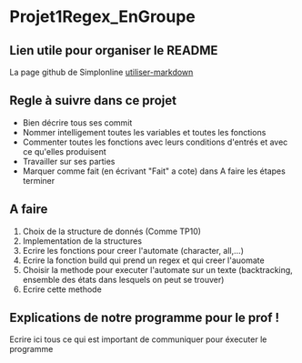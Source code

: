 # Projet1Regex_EnGroupe

## Lien utile pour organiser le README
La page github de Simplonline [utiliser-markdown](https://github.com/Simplonline-foad/utiliser-markdown/blob/master/README.md)

## Regle à suivre dans ce projet 
* Bien décrire tous ses commit
* Nommer intelligement toutes les variables et toutes les fonctions
* Commenter toutes les fonctions avec leurs conditions d'entrés et avec ce qu'elles produisent
* Travailler sur ses parties
* Marquer comme fait (en écrivant "Fait" a cote) dans A faire les étapes terminer

## A faire
1. Choix de la structure de donnés (Comme TP10)
2. Implementation de la structures 
3. Ecrire les fonctions pour creer l'automate (character, all,...)
4. Ecrire la fonction build qui prend un regex et qui creer l'auomate
5. Choisir la methode pour executer l'automate sur un texte (backtracking, ensemble des états dans lesquels on peut se trouver)
6. Ecrire cette methode

## Explications de notre programme pour le prof !
Ecrire ici tous ce qui est important de communiquer pour éxecuter le programme
